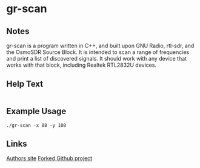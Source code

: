 # gr-scan

Notes
-------
gr-scan is a program written in C++, and built upon GNU Radio, rtl-sdr, and the OsmoSDR Source Block. 
It is intended to scan a range of frequencies and print a list of discovered signals.
It should work with any device that works with that block, including Realtek RTL2832U devices.

Help Text
-------
```

```

Example Usage
-------


```
./gr-scan -x 88 -y 108
```

Links
-------
[Authors site](http://www.techmeology.co.uk/gr-scan/)
[Forked Github project](https://github.com/briand/gr-scan)
